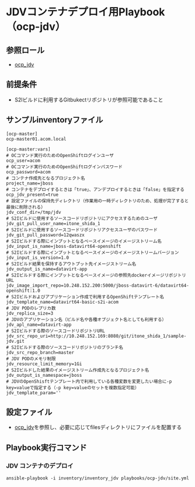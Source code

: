 # JDVコンテナデプロイ用Playbook（ocp-jdv）

## 参照ロール

- [ocp_jdv](../../roles/ocp_jdv/README.md)


## 前提条件

- S2Iビルドに利用するGitbukectリポジトリが参照可能であること

## サンプルinventoryファイル


    [ocp-master]
    ocp-master01.acom.local
     
    [ocp-master:vars]
    # OCコマンド実行のためのOpenShiftログインユーザ
    ocp_user=acom
    # OCコマンド実行のためのOpenShiftログインパスワード
    ocp_password=acom
    # コンテナ作成先となるプロジェクト名
    project_name=jboss
    # コンテナをデプロイするときは「true」、アンデプロイするときは「false」を指定する
    ocp_jdv_present=true
    # 設定ファイルの保持先ディレクトリ（作業用の一時ディレクトリのため、処理が完了すると最後に削除される）
    jdv_conf_dir=/tmp/jdv
    # S2Iビルドに使用するソースコードリポジトリにアクセスするためのユーザ
    jdv_git_pull_user_name=itone_shida_1
    # S2Iビルドに使用するソースコードリポジトリアクセスユーザのパスワード
    jdv_git_pull_password=12qwaszx
    # S2Iビルドする際にインプットとなるベースイメージのイメージストリーム名
    jdv_input_is_name=jboss-datavirt64-openshift
    # S2Iビルドする際にインプットとなるベースイメージのイメージストリームバージョン
    jdv_input_is_version=1.0
    # S2Iビルド結果を保持するアウトプット先イメージストリーム名
    jdv_output_is_name=datavirt-app
    # S2Iビルドする際にインプットとなるベースイメージの参照先dockerイメージリポジトリURL
    jdv_image_import_repo=10.248.152.200:5000/jboss-datavirt-6/datavirt64-openshift:1.0
    # S2Iビルドおよびアプリケーション作成で利用するOpenShiftテンプレート名
    jdv_template_name=datavirt64-basic-s2i-acom
    # JDV PODのレプリカ数
    jdv_replica_size=3
    # JDVのアプリケーション名（ビルド名や各種オブジェクト名としても利用する）
    jdv_apl_name=datavirt-app
    # S2Iビルドする際のソースコードリポジトリURL
    jdv_src_repo_uri=http://10.248.152.169:8080/git/itone_shida_1/sample-jdv.git
    # S2Iビルドする際のソースコードリポジトリのブランチ名
    jdv_src_repo_branch=master
    # JDV PODのメモリ制限
    jdv_resource_limit_memory=1Gi
    # S2Iビルドした結果のイメージストリーム作成先となるプロジェクト名
    jdv_output_is_namespace=jboss
    # JDVのOpenShisftテンプレート内で利用している各種変数を変更したい場合に-p key=valueで指定する（-p key=valueのセットを複数指定可能）
    jdv_template_param=''

## 設定ファイル
 
- [ocp_jdv](../../roles/ocp_jdv/README.md)を参照し、必要に応じてfilesディレクトリにファイルを配置する

## Playbook実行コマンド

### JDV コンテナのデプロイ
    ansible-playbook -i inventory/inventory_jdv playbooks/ocp-jdv/site.yml
